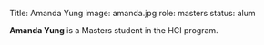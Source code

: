 Title: Amanda Yung
image: amanda.jpg
role: masters
status: alum

**Amanda Yung** is a Masters student in the HCI program.
